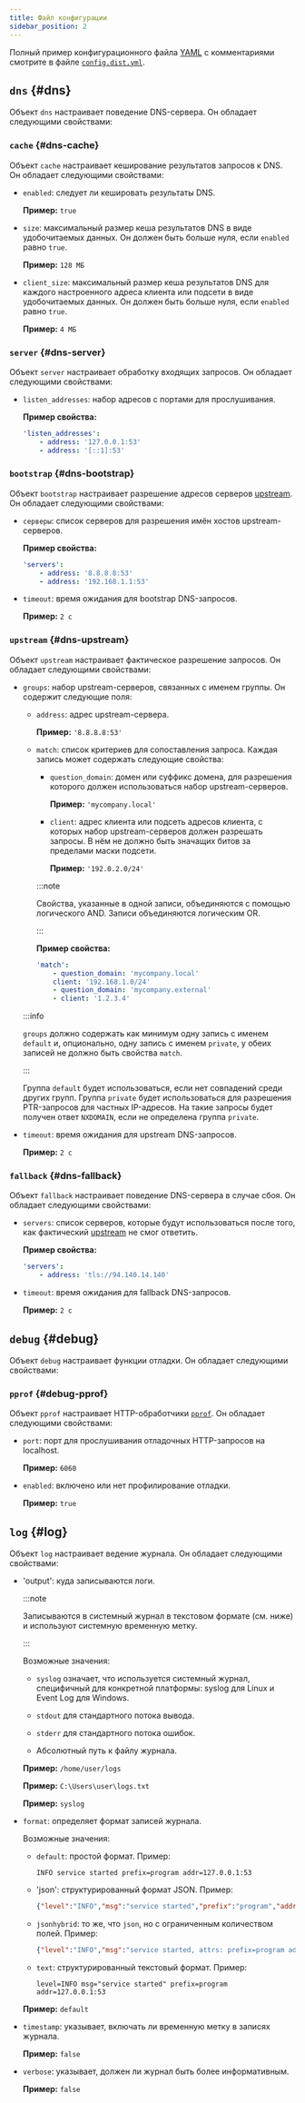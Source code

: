 ```yaml
---
title: Файл конфигурации
sidebar_position: 2
---
```


<!-- markdownlint-configure-file {"ul-indent":{"indent":4,"start_indent":2,"start_indented":true}} -->

Полный пример конфигурационного файла [YAML][yaml] с комментариями смотрите в файле [`config.dist.yml`][dist].

<!--
    TODO(a.garipov): Find ways to add IDs to individual list items.
-->

[dist]: https://github.com/AdguardTeam/AdGuardDNSClient/blob/master/config.dist.yaml
[yaml]: https://yaml.org/

## `dns` {#dns}

Объект `dns` настраивает поведение DNS-сервера. Он обладает следующими свойствами:

### `cache` {#dns-cache}

Объект `cache` настраивает кеширование результатов запросов к DNS. Он обладает следующими свойствами:

- `enabled`: следует ли кешировать результаты DNS.

  **Пример:** `true`

- `size`: максимальный размер кеша результатов DNS в виде удобочитаемых данных. Он должен быть больше нуля, если `enabled` равно `true`.

  **Пример:** `128 МБ`

- `client_size`: максимальный размер кеша результатов DNS для каждого настроенного адреса клиента или подсети в виде удобочитаемых данных. Он должен быть больше нуля, если `enabled` равно `true`.

  **Пример:** `4 МБ`

### `server` {#dns-server}

Объект `server` настраивает обработку входящих запросов. Он обладает следующими свойствами:

- `listen_addresses`: набор адресов с портами для прослушивания.

  **Пример свойства:**

  ```yaml
  'listen_addresses':
      - address: '127.0.0.1:53'
      - address: '[::1]:53'
  ```

### `bootstrap` {#dns-bootstrap}

Объект `bootstrap` настраивает разрешение адресов серверов [upstream](#dns-upstream). Он обладает следующими свойствами:

- `серверы`: список серверов для разрешения имён хостов upstream-серверов.

  **Пример свойства:**

  ```yaml
  'servers':
      - address: '8.8.8.8:53'
      - address: '192.168.1.1:53'
  ```

- `timeout`: время ожидания для bootstrap DNS-запросов.

  **Пример:** `2 с`

### `upstream` {#dns-upstream}

Объект `upstream` настраивает фактическое разрешение запросов. Он обладает следующими свойствами:

- `groups`: набор upstream-серверов, связанных с именем группы. Он содержит следующие поля:

  - `address`: адрес upstream-сервера.

    **Пример:** `'8.8.8.8:53'`

  - `match`: список критериев для сопоставления запроса. Каждая запись может содержать следующие свойства:

    - `question_domain`: домен или суффикс домена, для разрешения которого должен использоваться набор upstream-серверов.

      **Пример:** `'mycompany.local'`

    - `client`: адрес клиента или подсеть адресов клиента, с которых набор upstream-серверов должен разрешать запросы. В нём не должно быть значащих битов за пределами маски подсети.

      **Пример:** `'192.0.2.0/24'`

    :::note

    Свойства, указанные в одной записи, объединяются с помощью логического AND. Записи объединяются логическим OR.

    :::

    **Пример свойства:**

    ```yaml
    'match':
        - question_domain: 'mycompany.local'
        client: '192.168.1.0/24'
        - question_domain: 'mycompany.external'
        - client: '1.2.3.4'
    ```

  :::info

  `groups` должно содержать как минимум одну запись с именем `default` и, опционально, одну запись с именем `private`, у обеих записей не должно быть свойства `match`.

  :::

  Группа `default` будет использоваться, если нет совпадений среди других групп. Группа `private` будет использоваться для разрешения PTR-запросов для частных IP-адресов. На такие запросы будет получен ответ `NXDOMAIN`, если не определена группа `private`.

- `timeout`: время ожидания для upstream DNS-запросов.

  **Пример:** `2 с`

### `fallback` {#dns-fallback}

Объект `fallback` настраивает поведение DNS-сервера в случае сбоя. Он обладает следующими свойствами:

- `servers`: список серверов, которые будут использоваться после того, как фактический [upstream](#dns-upstream) не смог ответить.

  **Пример свойства:**

  ```yaml
  'servers':
      - address: 'tls://94.140.14.140'
  ```

- `timeout`: время ожидания для fallback DNS-запросов.

  **Пример:** `2 с`

## `debug` {#debug}

Объект `debug` настраивает функции отладки. Он обладает следующими свойствами:

### `pprof` {#debug-pprof}

Объект `pprof` настраивает HTTP-обработчики [`pprof`][pkg-pprof]. Он обладает следующими свойствами:

- `port`: порт для прослушивания отладочных HTTP-запросов на localhost.

  **Пример:** `6060`

- `enabled`: включено или нет профилирование отладки.

  **Пример:** `true`

[pkg-pprof]: https://golang.org/pkg/net/http/pprof

## `log` {#log}

Объект `log` настраивает ведение журнала. Он обладает следующими свойствами:

- 'output': куда записываются логи.

  :::note

  Записываются в системный журнал в текстовом формате (см. ниже) и используют системную временную метку.

  :::

  Возможные значения:

  - `syslog` означает, что используется системный журнал, специфичный для конкретной платформы: syslog для Linux и Event Log для Windows.

  - `stdout` для стандартного потока вывода.

  - `stderr` для стандартного потока ошибок.

  - Абсолютный путь к файлу журнала.

  **Пример:** `/home/user/logs`

  **Пример:** `C:\Users\user\logs.txt`

  **Пример:** `syslog`

- `format`: определяет формат записей журнала.

  Возможные значения:

  - `default`: простой формат. Пример:

    ```none
    INFO service started prefix=program addr=127.0.0.1:53
    ```

  - 'json': структурированный формат JSON. Пример:

    ```json
    {"level":"INFO","msg":"service started","prefix":"program","addr":"127.0.0.1:53"}
    ```

  - `jsonhybrid`: то же, что `json`, но с ограниченным количеством полей. Пример:

    ```json
    {"level":"INFO","msg":"service started, attrs: prefix=program addr=127.0.0.1:53"}
    ```

  - `text`: структурированный текстовый формат. Пример:

    ```none
    level=INFO msg="service started" prefix=program addr=127.0.0.1:53
    ```

  **Пример:** `default`

- `timestamp`: указывает, включать ли временную метку в записях журнала.

  **Пример:** `false`

- `verbose`: указывает, должен ли журнал быть более информативным.

  **Пример:** `false`
